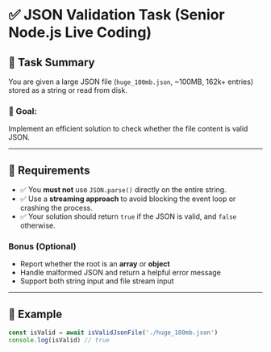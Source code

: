 # ✅ JSON Validation Task (Senior Node.js Live Coding)

## 🧠 Task Summary

You are given a large JSON file (`huge_100mb.json`, ~100MB, 162k+ entries) stored as a string or read from disk.

### 🎯 Goal:
Implement an efficient solution to check whether the file content is valid JSON.

---

## 📌 Requirements

- ✅ You **must not** use `JSON.parse()` directly on the entire string.
- ✅ Use a **streaming approach** to avoid blocking the event loop or crashing the process.
- ✅ Your solution should return `true` if the JSON is valid, and `false` otherwise.

### Bonus (Optional)
- Report whether the root is an **array** or **object**
- Handle malformed JSON and return a helpful error message
- Support both string input and file stream input

---

## 🧪 Example

```ts
const isValid = await isValidJsonFile('./huge_100mb.json')
console.log(isValid) // true
